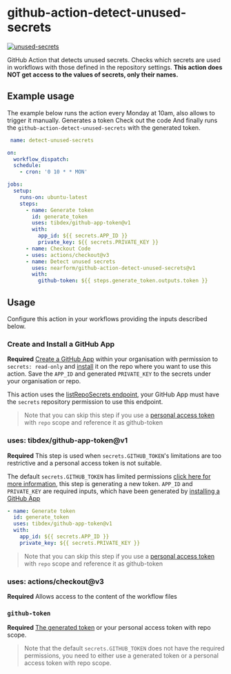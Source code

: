 # github-action-detect-unused-secrets

[![unused-secrets](https://github.com/nearform/github-action-detect-unused-secrets/actions/workflows/detect-unused-secrets.yml/badge.svg)](https://github.com/nearform/github-action-detect-unused-secrets/actions/workflows/detect-unused-secrets.yml)

GitHub Action that detects unused secrets.
Checks which secrets are used in workflows with those defined in the repository settings.
**This action does NOT get access to the values of secrets, only their names.**

## Example usage

The example below runs the action every Monday at 10am, also allows to trigger it manually.
Generates a token
Check out the code
And finally runs the `github-action-detect-unused-secrets` with the generated token.

```yml
 name: detect-unused-secrets

on:
  workflow_dispatch:
  schedule:
    - cron: '0 10 * * MON'

jobs:
  setup:
    runs-on: ubuntu-latest
    steps:
      - name: Generate token
        id: generate_token
        uses: tibdex/github-app-token@v1
        with:
          app_id: ${{ secrets.APP_ID }}
          private_key: ${{ secrets.PRIVATE_KEY }}
      - name: Checkout Code
      - uses: actions/checkout@v3
      - name: Detect unused secrets
        uses: nearform/github-action-detect-unused-secrets@v1
        with:
          github-token: ${{ steps.generate_token.outputs.token }}

```

## Usage

Configure this action in your workflows providing the inputs described below.

### Create and Install a GitHub App

**Required** [Create a GitHub App](https://docs.github.com/en/developers/apps/building-github-apps/creating-a-github-app) within your organisation with permission to `secrets: read-only` and [install](https://docs.github.com/en/developers/apps/managing-github-apps/installing-github-apps#installing-your-private-github-app-on-your-repository) it on the repo where you want to use this action. Save the `APP_ID` and generated `PRIVATE_KEY` to the secrets under your organisation or repo.

This action uses the [listRepoSecrets endpoint](https://docs.github.com/en/rest/reference/actions#list-repository-secrets), your GitHub App must have the `secrets` repository permission to use this endpoint.

> Note that you can skip this step if you use a [personal access token](https://docs.github.com/en/authentication/keeping-your-account-and-data-secure/creating-a-personal-access-token) with `repo` scope and reference it as github-token

### uses: tibdex/github-app-token@v1

**Required**
This step is used when `secrets.GITHUB_TOKEN`'s limitations are too restrictive and a personal access token is not suitable.

The default `secrets.GITHUB_TOKEN` has limited permissions [click here for more information](https://docs.github.com/en/actions/security-guides/automatic-token-authentication#permissions-for-the-github_token), this step is generating a new token. `APP_ID` and `PRIVATE_KEY` are required inputs, which have been generated by [installing a GitHub App](#install-a-github-app)

```yml
- name: Generate token
  id: generate_token
  uses: tibdex/github-app-token@v1
  with:
    app_id: ${{ secrets.APP_ID }}
    private_key: ${{ secrets.PRIVATE_KEY }}
```

> Note that you can skip this step if you use a [personal access token](https://docs.github.com/en/authentication/keeping-your-account-and-data-secure/creating-a-personal-access-token) with `repo` scope and reference it as github-token

### uses: actions/checkout@v3

**Required** Allows access to the content of the workflow files

### `github-token`

**Required** [The generated token](#uses-tibdexgithub-app-tokenv1) or your personal access token with repo scope.

> Note that the default `secrets.GITHUB_TOKEN` does not have the required permissions, you need to either use a generated token or a personal access token with repo scope.
